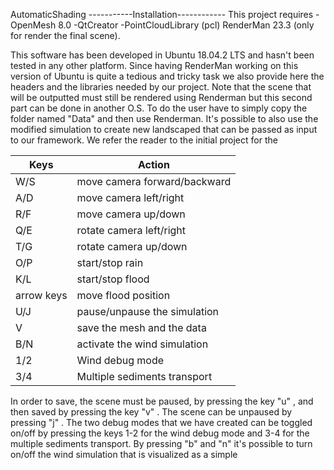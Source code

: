 AutomaticShading
-----------Installation------------
This project requires 
-OpenMesh 8.0
-QtCreator
-PointCloudLibrary (pcl)
RenderMan 23.3 (only for render the final scene).

This software has been developed in Ubuntu 18.04.2 LTS and hasn't been tested in any other platform.
Since having RenderMan working on this version of Ubuntu is quite a tedious and tricky task we also provide here the headers and the libraries needed by our project.
Note that the scene that will be outputted must still be rendered using Renderman but this second part can be done in another O.S.
To do the user have to  simply copy the folder named "Data" and then use Renderman.
It's possible to also use the modified simulation to create new landscaped that can be passed as input to our framework.
We refer the reader to the initial project for the 

| Keys       | Action                       |
| -----------|------------------------------|
| W/S        | move camera forward/backward |
| A/D        | move camera left/right       |
| R/F        | move camera up/down          |
| Q/E        | rotate camera left/right     |
| T/G        | rotate camera up/down        |
| O/P        | start/stop rain              |
| K/L        | start/stop flood             |
| arrow keys | move flood position          |
| U/J	     | pause/unpause the simulation |
| V	     | save the mesh and the data   |
| B/N        | activate the wind simulation |
| 1/2	     | Wind debug mode 		    |
| 3/4 	     | Multiple sediments transport |


In order to save, the scene must be paused, by  pressing the key "u" , and then saved by pressing the key "v" . The scene can be unpaused by pressing "j" .
The two debug modes that we have created can be toggled on/off by pressing the keys 1-2 for the wind debug mode and 3-4 for the multiple sediments transport.
By pressing "b" and "n" it's possible to turn on/off the wind simulation that is visualized as a simple 
 
